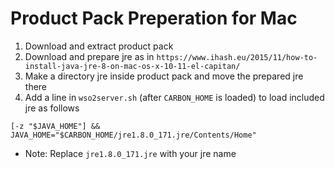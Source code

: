 # Product Pack Preperation for Mac

1) Download and extract product pack
2) Download and prepare jre as in `https://www.ihash.eu/2015/11/how-to-install-java-jre-8-on-mac-os-x-10-11-el-capitan/`
3) Make a directory jre inside product pack and move the prepared jre there
4) Add a line in `wso2server.sh` (after `CARBON_HOME` is loaded) to load included jre as follows

```
[-z "$JAVA_HOME"] && JAVA_HOME="$CARBON_HOME/jre1.8.0_171.jre/Contents/Home"
```

* Note: Replace `jre1.8.0_171.jre` with your jre name